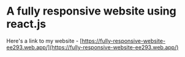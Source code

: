 # A fully responsive website using react.js

Here's a link to my website - [https://fully-responsive-website-ee293.web.app/](https://fully-responsive-website-ee293.web.app/)